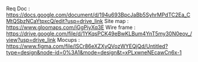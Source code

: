 Req Doc : https://docs.google.com/document/d/194u693BpcJaBb5SyhrMPdTC2Ea_CMtQSbzNCaYtpxcQ/edit?usp=drive_link
Site map : https://www.gloomaps.com/iGgPiyXq3E
Wire frame : https://drive.google.com/file/d/1YKqsPCK49eBwKLBum4YnT5my30N0eov_/view?usp=drive_link
Mocups : https://www.figma.com/file/lSCr86eXZXyQVozWYEQjQd/Untitled?type=design&node-id=0%3A1&mode=design&t=xPLxwneNEcawCn6x-1
